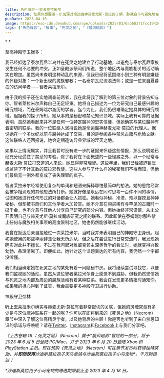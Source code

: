 ```yaml
---
title: 角色阵容——智者莱拉米尔
description: 如果你想要进一步加深对命运魔神赫麦尤斯·莫拉的了解，那就会不可避免地在你的泰尔瓦尼半岛冒险之旅中与智者莱拉米尔相遇。通过本期最新推出的《角色阵容》了解这位不同寻常的精灵学者！
pubDate: 2023-04-10
image: https://eso-cdn.denohub.com/ape/uploads/2023/03/6abb8371fcc19424b9e36a0136733ae5.jpg
tags: ["角色阵容", "故事", "死灵之地", "《晨风暗影》"]
---
```


\* \*

至高神殿守卫猴多：

我已经抵达了泰尔瓦尼半岛并在死灵之地建立了行动基地，以避免与泰尔瓦尼家族发生任何不必要的冲突。正如圣殿派祭司们所说，整个地区内与魔族相关的活动确实在增加。虽然尚未查明这种动乱的来源，但我已经将范围缩小到三种有明显嫌疑的怀疑对象：一个新出现的魔族邪教；一名泰尔瓦尼流浪法师；或是一位来自夏暮岛的访问学者——智者莱拉米尔。

由于我的探子还在实地调查前两者，我在此将我了解到的第三位对象的背景告知与你。智者莱拉米尔声称自己无足轻重。她将自己描述为一位为研究自己最感兴趣的研究领域，而在泰姆瑞尔游历的学者。迄今为止，我们仍很难确定她具体的研究领域。但据我的探子所知，她从事的是秘密和禁忌知识领域。实际上我有可靠的证据表明，虽然她看起来并不是任何一位特定魔神的忠实信徒，但她确实与某位魔神有着密切的联系。我的一位联络人坚持说她是命运魔神赫麦尤斯·莫拉的代理人。据说她在一个多世纪以前与魔神达成了交易，目的是参阅各种禁忌古籍与危险文献。这位联络人还回报说，她会定期造访异典界域的湮灭之地。

如果以上情况属实，并且我暂时没有进一步的证据来怀疑这些情报，那么说明她已经充分经受住了禁忌的考验。除了我将在下面概述的一些怪癖之外，以一个经常与赫麦尤斯·莫拉打交道的人来说，她显得非常理智。这些年里，我们已经被迫镇压或监禁了不计其数的莫拉邪教徒。这些人参与了什么样的秘密我们不得而知，但他们最后无一例外都变成了丧失理智的疯子。

智者莱拉米尔经常使用复杂的单词和短语来解释哪怕最简单的想法。她的思路经常会被争相涌现的其他想法所打断。她就好像是永远在同时思考一百件不同的事情，试图和她进行任何形式的对话都会让人抓狂。她看似神秘、冷漠、难以捉摸且神神秘秘，但却被书商们和其他学者大加赞赏。她不介意在购买稀有与罕见的古籍时一掷千金，也不介意与其他人分享自己研究的部分内容。但她始终非常谨慎，从未公开表明自己与赫麦尤斯·莫拉或魔族研究之间的联系。因此即使在泰姆瑞尔那些禁止任何与魔族相关事项的高度限制地区，她也仍然能够继续活动。

我曾在抵达后亲自接触过一次莱拉米尔，当时我并未表明自己的神殿守卫身份。起初她使用的那些华丽辞藻让我无所适从，但之后在尝试进行日常交流时，我发现她确实对此并不擅长。不过在我问起对维威克领主深奥哲学的看法时，她就变得兴致勃勃、条理清晰了。即便如此，她针对这个话题表达的所有内容，我仍然一个字都没听懂。

我们相当确定她在死灵之地的某处有着一间隐秘书房。我将继续尝试寻找它，以便我们监视她的活动。虽然从这位智者莱拉米尔身上感觉不到威胁，但我仍然坚信她与死灵之地内部及周边的魔族活动有着某种联系。我会在发现更多情报时通知你。如果我的担心得到了证实，我会需要更多神殿守卫进行协助。

神殿守卫奈林

听上去莱拉米尔确实与赫麦尤斯·莫拉有着非常密切的关联，但她的灵魂究竟有多少是与这位魔神联系在一起的呢？你可以在即将到来的《死灵之地》（Necrom）章节中深入了解这位高精灵学者，以及她背后的主顾！你是否也听到了来自禁忌知识的承诺与呼唤呢？请在[Twitter](https://twitter.com/TESOnline)、[Instagram](https://www.instagram.com/elderscrollsonline/)和[Facebook](https://www.facebook.com/ElderScrollsOnline)上与我们分享吧。

_《上古卷轴 OL：死灵之地》（Necrom）属于“晨风暗影”冒险的一部分，将于 2023 年 6 月 5 日登陆 PC/Mac，并于 2023 年 6 月 20
日登陆 Xbox 和 PlayStation
主机。现在预购《死灵之地》（Necrom）可在章节发布时获得独特奖励，并**即刻获得**沙迪斯莫拉孢子天马坐骑与沙迪斯莫拉孢子小马宠物\*。千万别错过！_

_\*沙迪斯莫拉孢子小马宠物的赠送期限截止至 2023 年 4 月 18 日。_
